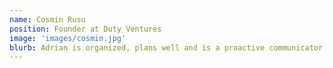```yaml
---
name: Cosmin Rusu
position: Founder at Duty Ventures
image: 'images/cosmin.jpg'
blurb: Adrian is organized, plans well and is a proactive communicator. His ability to take action make him a great entrepreneur.
---
```


